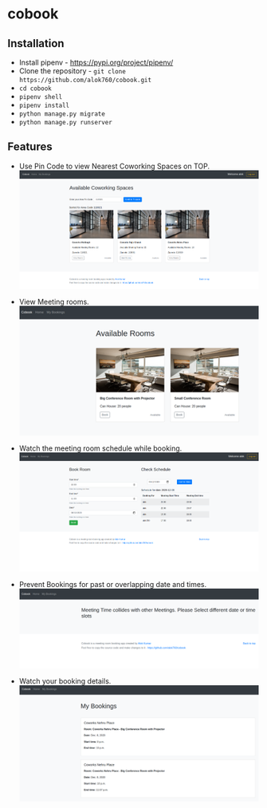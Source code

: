 # cobook

## Installation

- Install pipenv - https://pypi.org/project/pipenv/
- Clone the repository - `git clone https://github.com/alok760/cobook.git`
- `cd cobook`
- `pipenv shell`
- `pipenv install`
- `python manage.py migrate`
- `python manage.py runserver`

## Features
- Use Pin Code to view Nearest Coworking Spaces on TOP.
![Alt text](images/index.png?raw=true "Title")

- View Meeting rooms.
![Alt text](images/rooms.png?raw=true "Title")

- Watch the meeting room schedule while booking.
![Alt text](images/book_and_preview.png?raw=true "Title")

- Prevent Bookings for past or overlapping date and times.
![Alt text](images/collide.png?raw=true "Title")

- Watch your booking details.
![Alt text](images/my_bookings.png?raw=true "Title")
